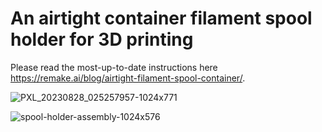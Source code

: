 # An airtight container filament spool holder for 3D printing

Please read the most-up-to-date instructions here https://remake.ai/blog/airtight-filament-spool-container/.

![PXL_20230828_025257957-1024x771](https://github.com/makerspet/filament_spool_holder/assets/143911662/8738571c-254a-42fe-8f43-c2fa891d8c92)

![spool-holder-assembly-1024x576](https://github.com/makerspet/filament_spool_holder/assets/143911662/89efbe9c-cbb8-4ffa-a845-73fb9b8db049)
